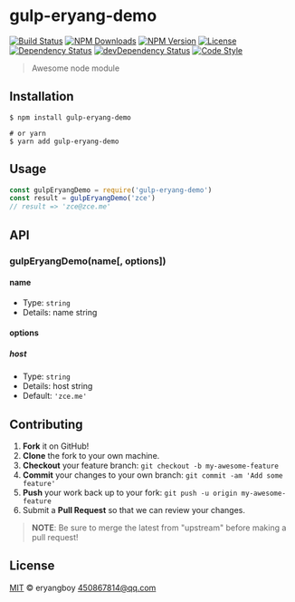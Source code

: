 # gulp-eryang-demo

[![Build Status][travis-image]][travis-url]
[![NPM Downloads][downloads-image]][downloads-url]
[![NPM Version][version-image]][version-url]
[![License][license-image]][license-url]
[![Dependency Status][dependency-image]][dependency-url]
[![devDependency Status][devdependency-image]][devdependency-url]
[![Code Style][style-image]][style-url]

> Awesome node module

## Installation

```shell
$ npm install gulp-eryang-demo

# or yarn
$ yarn add gulp-eryang-demo
```

## Usage

<!-- TODO: Introduction of API use -->

```javascript
const gulpEryangDemo = require('gulp-eryang-demo')
const result = gulpEryangDemo('zce')
// result => 'zce@zce.me'
```

## API

<!-- TODO: Introduction of API -->

### gulpEryangDemo(name[, options])

#### name

- Type: `string`
- Details: name string

#### options

##### host

- Type: `string`
- Details: host string
- Default: `'zce.me'`

## Contributing

1. **Fork** it on GitHub!
2. **Clone** the fork to your own machine.
3. **Checkout** your feature branch: `git checkout -b my-awesome-feature`
4. **Commit** your changes to your own branch: `git commit -am 'Add some feature'`
5. **Push** your work back up to your fork: `git push -u origin my-awesome-feature`
6. Submit a **Pull Request** so that we can review your changes.

> **NOTE**: Be sure to merge the latest from "upstream" before making a pull request!

## License

[MIT](LICENSE) &copy; eryangboy <450867814@qq.com>



[travis-image]: https://img.shields.io/travis/eryang/gulp-eryang-demo/master.svg
[travis-url]: https://travis-ci.org/eryang/gulp-eryang-demo
[downloads-image]: https://img.shields.io/npm/dm/gulp-eryang-demo.svg
[downloads-url]: https://npmjs.org/package/gulp-eryang-demo
[version-image]: https://img.shields.io/npm/v/gulp-eryang-demo.svg
[version-url]: https://npmjs.org/package/gulp-eryang-demo
[license-image]: https://img.shields.io/github/license/eryang/gulp-eryang-demo.svg
[license-url]: https://github.com/eryang/gulp-eryang-demo/blob/master/LICENSE
[dependency-image]: https://img.shields.io/david/eryang/gulp-eryang-demo.svg
[dependency-url]: https://david-dm.org/eryang/gulp-eryang-demo
[devdependency-image]: https://img.shields.io/david/dev/eryang/gulp-eryang-demo.svg
[devdependency-url]: https://david-dm.org/eryang/gulp-eryang-demo?type=dev
[style-image]: https://img.shields.io/badge/code_style-standard-brightgreen.svg
[style-url]: https://standardjs.com
